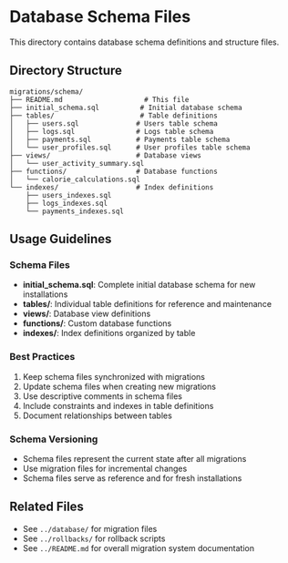 # Database Schema Files

This directory contains database schema definitions and structure files.

## Directory Structure

```
migrations/schema/
├── README.md                    # This file
├── initial_schema.sql          # Initial database schema
├── tables/                     # Table definitions
│   ├── users.sql              # Users table schema
│   ├── logs.sql               # Logs table schema
│   ├── payments.sql           # Payments table schema
│   └── user_profiles.sql      # User profiles table schema
├── views/                     # Database views
│   └── user_activity_summary.sql
├── functions/                 # Database functions
│   └── calorie_calculations.sql
└── indexes/                   # Index definitions
    ├── users_indexes.sql
    ├── logs_indexes.sql
    └── payments_indexes.sql
```

## Usage Guidelines

### Schema Files
- **initial_schema.sql**: Complete initial database schema for new installations
- **tables/**: Individual table definitions for reference and maintenance
- **views/**: Database view definitions
- **functions/**: Custom database functions
- **indexes/**: Index definitions organized by table

### Best Practices
1. Keep schema files synchronized with migrations
2. Update schema files when creating new migrations
3. Use descriptive comments in schema files
4. Include constraints and indexes in table definitions
5. Document relationships between tables

### Schema Versioning
- Schema files represent the current state after all migrations
- Use migration files for incremental changes
- Schema files serve as reference and for fresh installations

## Related Files
- See `../database/` for migration files
- See `../rollbacks/` for rollback scripts
- See `../README.md` for overall migration system documentation